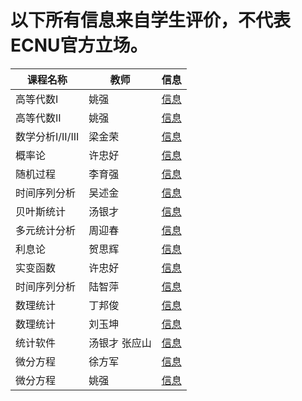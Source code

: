 # 以下所有信息来自学生评价，不代表ECNU官方立场。

| 课程名称| 教师 | 信息 |
|--------|-----|------|
| 高等代数I | 姚强 | [信息](../Course/gdds1.md) |
| 高等代数II | 姚强 | [信息](../Course/gdds2.md) |
| 数学分析I/II/III | 梁金荣 | [信息](../Course/sxfx123.md) |
| 概率论 | 许忠好 | [信息](../Course/gll.md) |
| 随机过程 | 李育强 | [信息](../Course/sjgc.md) |
| 时间序列分析 | 吴述金 | [信息](../Course/sjxlfx.md) |
| 贝叶斯统计 | 汤银才 | [信息](../Course/bystj.md) |
| 多元统计分析 | 周迎春 | [信息](../Course/dytjfx.md) |
| 利息论 | 贺思辉 | [信息](../Course/lxl.md) |
| 实变函数 | 许忠好 | [信息](../Course/sbhs.md) |
| 时间序列分析 | 陆智萍 | [信息](../Course/sjxlfx2.md) |
| 数理统计 | 丁邦俊 | [信息](../Course/sltj.md) |
| 数理统计 | 刘玉坤 | [信息](../Course/sltj2.md) |
| 统计软件 | 汤银才 张应山 | [信息](../Course/tjrj.md) |
| 微分方程 | 徐方军 | [信息](../Course/wffc.md) |
| 微分方程 | 姚强 | [信息](../Course/wffc2.md) |
